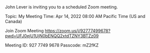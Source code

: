 John Lever is inviting you to a scheduled Zoom meeting.

Topic: My Meeting
Time: Apr 14, 2022 08:00 AM Pacific Time (US and Canada)

Join Zoom Meeting
https://zoom.us/j/92777499678?pwd=UFJ0ejU1UjN0bENQQ2xtdTZNY3BTZz09

Meeting ID: 927 7749 9678
Passcode: mZ2fKZ



